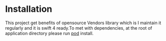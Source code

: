 # Installation
This project get benefits of opensource Vendors library which is I maintain it regularly and it is swift 4 ready.To met with dependencies, at the root of application directory please run [pod](https://guides.cocoapods.org/using/getting-started.html) install.
